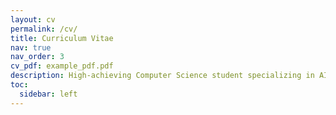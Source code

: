 ```yaml
---
layout: cv
permalink: /cv/
title: Curriculum Vitae
nav: true
nav_order: 3
cv_pdf: example_pdf.pdf
description: High-achieving Computer Science student specializing in AI and Software Engineering at UofA.
toc:
  sidebar: left
---
```

